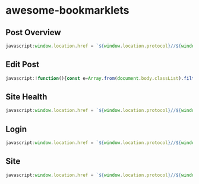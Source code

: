 <!-- 
## foo
```javascript
foo
```
-->

# awesome-bookmarklets

## Post Overview
```javascript
javascript:window.location.href = `${window.location.protocol}//${window.location.hostname}/wp-admin/edit.php?post_status=publish&post_type=post`;
```

## Edit Post

```javascript
javascript:!function(){const e=Array.from(document.body.classList).filter((function(e){return e.includes("page-id-")||e.includes("postid-")})),o=e.length?e[0].replace(/page-id-|postid-/,%22%22):0;if(!o)return%20void%20alert(%22No%20WordPress%20post%20found%22);let%20t=document.querySelector(%27link[rel=%22https://api.w.org/%22]%27);t=t&&t.href?t.href.replace(%22/wp-json/%22,%22%22):document.location.origin,window.location.href=`${t}/wp-admin/post.php?action=edit&post=${o}`}();
```

## Site Health

```javascript
javascript:window.location.href = `${window.location.protocol}//${window.location.hostname}/wp-admin/site-health.php?tab=debug`;
```

## Login
```javascript
javascript:window.location.href = `${window.location.protocol}//${window.location.hostname}/wp-admin`;
```

## Site
```javascript
javascript:window.location.href = `${window.location.protocol}//${window.location.hostname}/wp-admin/site-editor.php`;
```

